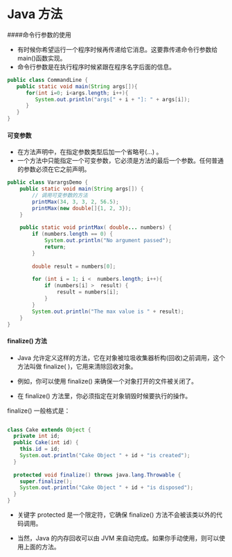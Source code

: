 # Java 方法

####命令行参数的使用

- 有时候你希望运行一个程序时候再传递给它消息。这要靠传递命令行参数给main()函数实现。
- 命令行参数是在执行程序时候紧跟在程序名字后面的信息。

```java
public class CommandLine {
   public static void main(String args[]){ 
      for(int i=0; i<args.length; i++){
         System.out.println("args[" + i + "]: " + args[i]);
      }
   }
}
```

#### 可变参数

- 在方法声明中，在指定参数类型后加一个省略号(...) 。
- 一个方法中只能指定一个可变参数，它必须是方法的最后一个参数。任何普通的参数必须在它之前声明。

```java
public class VarargsDemo {
    public static void main(String args[]) {
        // 调用可变参数的方法
        printMax(34, 3, 3, 2, 56.5);
        printMax(new double[]{1, 2, 3});
    }
 
    public static void printMax( double... numbers) {
        if (numbers.length == 0) {
            System.out.println("No argument passed");
            return;
        }
 
        double result = numbers[0];
 
        for (int i = 1; i <  numbers.length; i++){
            if (numbers[i] >  result) {
                result = numbers[i];
            }
        }
        System.out.println("The max value is " + result);
    }
}
```

#### finalize() 方法

- Java 允许定义这样的方法，它在对象被垃圾收集器析构(回收)之前调用，这个方法叫做 finalize( )，它用来清除回收对象。

- 例如，你可以使用 finalize() 来确保一个对象打开的文件被关闭了。

- 在 finalize() 方法里，你必须指定在对象销毁时候要执行的操作。

finalize() 一般格式是：

```java

```

```java
class Cake extends Object {  
  private int id;  
  public Cake(int id) {  
    this.id = id;  
    System.out.println("Cake Object " + id + "is created");  
  }  
    
  protected void finalize() throws java.lang.Throwable {  
    super.finalize();  
    System.out.println("Cake Object " + id + "is disposed");  
  }  
}
```

- 关键字 protected 是一个限定符，它确保 finalize() 方法不会被该类以外的代码调用。

- 当然，Java 的内存回收可以由 JVM 来自动完成。如果你手动使用，则可以使用上面的方法。



